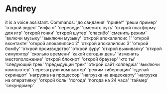 # Andrey
it is a voice assistant.
Commands:
'до свидания'
'привет'
'реши пример'
'открой видео'
"инфа о"
'переведи'
'сменить путь'
'открой платформу для игр'
'открой гонки'
'открой шутер'
'спасибо'
'сменить режим'
'включи музыку'
'выключи музыку'
'открой апокалипсис 1'
'открой вконтакте'
'открой апокалипсис 2'
'открой апокалипсис 3'
'открой бомбу'
'открой производство'
'открой фуру'
'открой выживалку'
'открой симулятор'
'сколько времени'
'какой сегодня день'
'изменить местоположение'
'открой блокнот'
'открой браузер'
'кто ты'
'следующий трек'
'предыдущий трек'
'открой сайт колледжа'
'выключи компьютер'
'перезагрузи компьютер'
'режим гибернации'
'сделай скриншот'
'нагрузка на процессор'
'нагрузка на видеокарту'
'нагрузка на оперативку'
'открой боль'
'погода'
'погода на 24 часа'
'таймер'
'секундомер'
